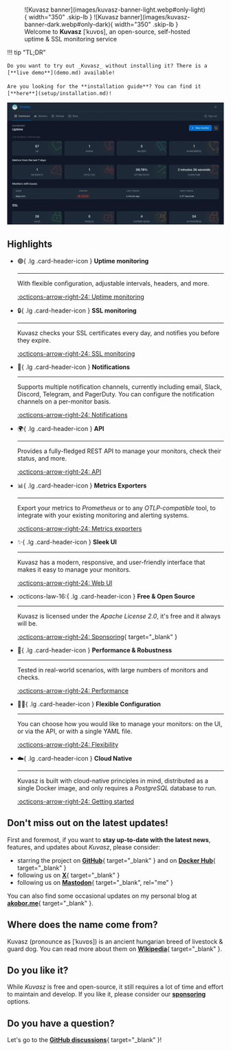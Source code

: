 # 

<figure markdown="span">
  ![Kuvasz banner](images/kuvasz-banner-light.webp#only-light){ width="350" .skip-lb }
  ![Kuvasz banner](images/kuvasz-banner-dark.webp#only-dark){ width="350" .skip-lb }
  <figcaption>Welcome to <strong>Kuvasz</strong> [ˈkuvɒs], an open-source, self-hosted uptime & SSL monitoring service</figcaption>
</figure>

!!! tip "TL;DR"

    Do you want to try out _Kuvasz_ without installing it? There is a [**live demo**](demo.md) available!

    Are you looking for the **installation guide**? You can find it [**here**](setup/installation.md)!

![Kuvasz](images/feature_carousel.webp)

## Highlights

<div class="grid cards" markdown>

-   :green_circle:{ .lg .card-header-icon } __Uptime monitoring__

    ---

    With flexible configuration, adjustable intervals, headers, and more.

    [:octicons-arrow-right-24: Uptime monitoring](features/uptime-monitoring.md)

-   :lock:{ .lg .card-header-icon } __SSL monitoring__

    ---

    Kuvasz checks your SSL certificates every day, and notifies you before they expire.

    [:octicons-arrow-right-24: SSL monitoring](features/ssl-monitoring.md)

-   :bell:{ .lg .card-header-icon } __Notifications__

    ---

    Supports multiple notification channels, currently including email, Slack, Discord, Telegram, and PagerDuty. You can configure the notification channels on a per-monitor basis.

    [:octicons-arrow-right-24: Notifications](features/notifications.md)

-   :earth_africa:{ .lg .card-header-icon } __API__

    ---

    Provides a fully-fledged REST API to manage your monitors, check their status, and more.

    [:octicons-arrow-right-24: API](features/api.md)

-   :bar_chart:{ .lg .card-header-icon } __Metrics Exporters__

    ---

    Export your metrics to _Prometheus_ or to any _OTLP-compatible_ tool, to integrate with your existing monitoring and alerting systems.

    [:octicons-arrow-right-24: Metrics exporters](setup/metrics-exporters.md)

-   :sparkles:{ .lg .card-header-icon } __Sleek UI__

    ---

    Kuvasz has a modern, responsive, and user-friendly interface that makes it easy to manage your monitors.

    [:octicons-arrow-right-24: Web UI](features/ui.md)

-   :octicons-law-16:{ .lg .card-header-icon } __Free & Open Source__

    ---

    Kuvasz is licensed under the _Apache License 2.0_, it's free and it always will be.

    [:octicons-arrow-right-24: Sponsoring](https://ko-fi.com/L4L31DH59D){ target="_blank" }

-  :muscle:{ .lg .card-header-icon } __Performance & Robustness__

    ---

    Tested in real-world scenarios, with large numbers of monitors and checks.

    [:octicons-arrow-right-24: Performance](features/performance.md)

-   :woman_cartwheeling:{ .lg .card-header-icon } __Flexible Configuration__

    ---

    You can choose how you would like to manage your monitors: on the UI, or via the API, or with a single YAML file.

    [:octicons-arrow-right-24: Flexibility](features/flexibility.md)

-   :cloud:{ .lg .card-header-icon } __Cloud Native__

    ---

    Kuvasz is built with cloud-native principles in mind, distributed as a single Docker image, and only requires a _PostgreSQL_ database to run.

    [:octicons-arrow-right-24: Getting started](setup/installation.md)

</div>

## Don't miss out on the latest updates!

First and foremost, if you want to **stay up-to-date with the latest news**, features, and updates about _Kuvasz_, please consider:

- starring the project on [**GitHub**](https://github.com/kuvasz-uptime/kuvasz){ target="_blank" } and on [**Docker Hub**](https://hub.docker.com/r/kuvaszmonitoring/kuvasz){ target="_blank" }
- following us on [**X**](https://x.com/KuvaszUptime){ target="_blank" }
- following us on [**Mastodon**](https://techhub.social/@KuvaszUptime){ target="_blank", rel="me" }

You can also find some occasional updates on my personal blog at [**akobor.me**](https://akobor.me){ target="_blank" }.

## Where does the name come from?

Kuvasz (pronounce as [ˈkuvɒs]) is an ancient hungarian breed of livestock & guard dog. You can read more about them
on [**Wikipedia**](https://en.wikipedia.org/wiki/Kuvasz){ target="_blank" }.

## Do you like it?

While _Kuvasz_ is free and open-source, it still requires a lot of time and effort to maintain and develop. If you like it, please consider our [**sponsoring**](sponsoring.md) options.

## Do you have a question?
Let's go to the [**GitHub discussions**](https://github.com/kuvasz-uptime/kuvasz/discussions){ target="_blank" }!
